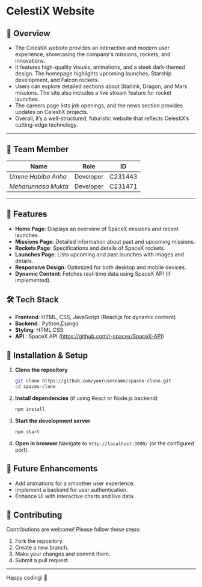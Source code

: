 # CelestiX Website

## 🚀 Overview
- The CelestiX website provides an interactive and modern user experience, showcasing the company's missions, rockets, and innovations. 
- It features high-quality visuals, animations, and a sleek dark-themed design. The homepage highlights upcoming launches, Starship development, and Falcon rockets.
- Users can explore detailed sections about Starlink, Dragon, and Mars missions. The site also includes a live stream feature for rocket launches. 
- The careers page lists job openings, and the news section provides updates on CelestiX projects.
- Overall, it’s a well-structured, futuristic website that reflects CelestiX’s cutting-edge technology.

---

## 👤 **Team Member** 
| 				Name           | Role      | ID        |
|------------------------|-----------|-----------|
| *Umme Habiba Anha*     | Developer | C231443   |
| *Meharunnasa Mukta*    | Developer | C231471   |

---

## 🎯 Features
- **Home Page**: Displays an overview of SpaceX missions and recent launches.
- **Missions Page**: Detailed information about past and upcoming missions.
- **Rockets Page**: Specifications and details of SpaceX rockets.
- **Launches Page**: Lists upcoming and past launches with images and details.
- **Responsive Design**: Optimized for both desktop and mobile devices.
- **Dynamic Content**: Fetches real-time data using SpaceX API (if implemented).

## 🛠 Tech Stack
- **Frontend**: HTML, CSS, JavaScript (React.js for dynamic content)
- **Backend** : Python,Django
- **Styling**: HTML,CSS
- **API** : SpaceX API (https://github.com/r-spacex/SpaceX-API)

## 🔧 Installation & Setup
1. **Clone the repository**
   ```bash
   git clone https://github.com/yourusername/spacex-clone.git
   cd spacex-clone
   ```
2. **Install dependencies** (if using React or Node.js backend)
   ```bash
   npm install
   ```
3. **Start the development server**
   ```bash
   npm start
   ```
4. **Open in browser**
   Navigate to `http://localhost:3000/` (or the configured port).


## 📌 Future Enhancements
- Add animations for a smoother user experience.
- Implement a backend for user authentication.
- Enhance UI with interactive charts and live data.

## 🤝 Contributing
Contributions are welcome! Please follow these steps:
1. Fork the repository.
2. Create a new branch.
3. Make your changes and commit them.
4. Submit a pull request.


---
Happy coding! 🚀

